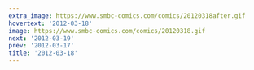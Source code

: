 ```yaml
---
extra_image: https://www.smbc-comics.com/comics/20120318after.gif
hovertext: '2012-03-18'
image: https://www.smbc-comics.com/comics/20120318.gif
next: '2012-03-19'
prev: '2012-03-17'
title: '2012-03-18'
---
```

